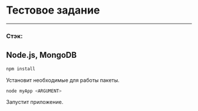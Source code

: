 # Тестовое задание
---

### Стэк: 
Node.js, MongoDB
---

```bash
npm install
```

Установит необходимые для работы пакеты.


```bash
node myApp <ARGUMENT>
```

Запустит приложение.